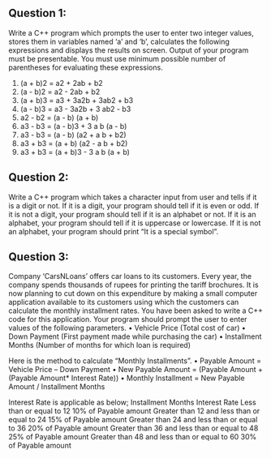 ## Question 1:
Write a C++ program which prompts the user to enter two integer values, stores them in variables named ‘a’ and ‘b’, calculates the following expressions and displays the results on screen. Output of your program must be presentable. You must use minimum possible number of parentheses for evaluating these expressions. 
1.	(a + b)2 = a2 + 2ab + b2      
2.	(a - b)2 = a2 - 2ab + b2         
3.	(a + b)3 = a3 + 3a2b + 3ab2 + b3          
4.	(a - b)3 = a3 - 3a2b + 3 ab2 - b3          
5.	a2 - b2 = (a - b) (a + b)          
6.	a3 - b3 = (a - b)3 + 3 a b (a - b)      
7.	a3 - b3 = (a - b) (a2 + a b + b2)         
8.	a3 + b3 = (a + b) (a2 - a b + b2)  
9.	a3 + b3 = (a + b)3 - 3 a b (a + b) 

## Question 2:
Write a C++ program which takes a character input from user and tells if it is a digit or not. If it is a digit, your program should tell if it is even or odd. If it is not a digit, your program should tell if it is an alphabet or not. If it is an alphabet, your program should tell if it is uppercase or lowercase. If it is not an alphabet, your program should print “It is a special symbol”.

## Question 3: 
Company ‘CarsNLoans’ offers car loans to its customers. Every year, the company spends thousands of rupees for printing the tariff brochures. It is now planning to cut down on this expenditure by making a small computer application available to its customers using which the customers can calculate the monthly installment rates. You have been asked to write a C++ code for this application. Your program should prompt the user to enter values of the following parameters. 
•	Vehicle Price (Total cost of car) 
•	Down Payment (First payment made while purchasing the car) 
•	Installment Months (Number of months for which loan is required) 
 
Here is the method to calculate “Monthly Installments”. 
•	Payable Amount = Vehicle Price – Down Payment 
•	New Payable Amount = (Payable Amount + (Payable Amount* Interest Rate)) 
•	Monthly Installment = New Payable Amount / Installment Months 
 
Interest Rate is applicable as below; 
Installment Months 	Interest Rate 
Less than or equal to 12 	10% of Payable amount 
Greater than 12 and less than or equal to 24 	15% of Payable amount 
Greater than 24 and less than or equal to 36 	20% of Payable amount 
Greater than 36 and less than or equal to 48 	25% of Payable amount 
Greater than 48 and less than or equal to 60 	30% of Payable amount 

  

